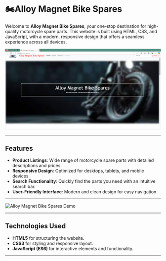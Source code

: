# 🏍Alloy Magnet Bike Spares

Welcome to **Alloy Magnet Bike Spares**, your one-stop destination for high-quality motorcycle spare parts. This website is built using HTML, CSS, and JavaScript, with a modern, responsive design that offers a seamless experience across all devices.

![Alloy Magnet Bike Spares Screenshot](Screenshot_2024_12_02-1.png)

---

## Features

- **Product Listings**: Wide range of motorcycle spare parts with detailed descriptions and prices.
- **Responsive Design**: Optimized for desktops, tablets, and mobile devices.
- **Search Functionality**: Quickly find the parts you need with an intuitive search bar.
- **User-Friendly Interface**: Modern and clean design for easy navigation.

---
  
![Alloy Magnet Bike Spares Demo](https://media4.giphy.com/media/3oEjI6waLvuReDdpFC/200.gif?cid=6c09b952eayqe8b9plfmlvfaw45e4jeu3kvox8s2nnq2gt0r&ep=v1_internal_gif_by_id&rid=200.gif&ct=g)

---

## Technologies Used

- **HTML5** for structuring the website.
- **CSS3** for styling and responsive layout.
- **JavaScript (ES6)** for interactive elements and functionality.

---

